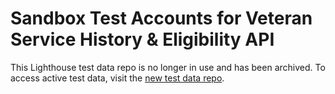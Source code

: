 # Sandbox Test Accounts for Veteran Service History & Eligibility API

This Lighthouse test data repo is no longer in use and has been archived. To access active test data, visit the [new test data repo](https://developer.va.gov/explore/api/veteran-service-history-and-eligibility/test-users).
